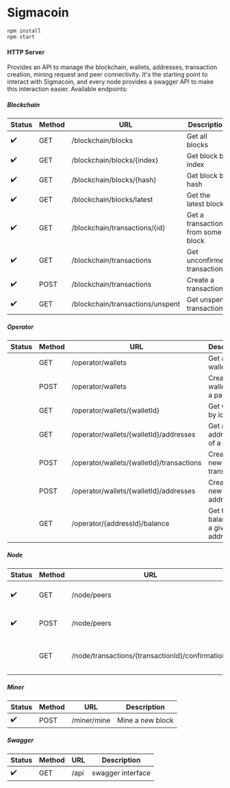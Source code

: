 # Sigmacoin


```
npm install
npm start
```

#### HTTP Server
Provides an API to manage the blockchain, wallets, addresses, transaction creation, mining request and peer connectivity.
It's the starting point to interact with Sigmacoin, and every node provides a swagger API to make this interaction easier. Available endpoints:

##### Blockchain

|Status|Method|URL|Description|
|------|------|---|-----------|
|:heavy_check_mark:|GET|/blockchain/blocks|Get all blocks|
|:heavy_check_mark:|GET|/blockchain/blocks/{index}|Get block by index|
|:heavy_check_mark:|GET|/blockchain/blocks/{hash}|Get block by hash|
|:heavy_check_mark:|GET|/blockchain/blocks/latest|Get the latest block|
|:heavy_check_mark:|GET|/blockchain/transactions/{id}|Get a transaction from some block|
|:heavy_check_mark:|GET|/blockchain/transactions|Get unconfirmed transactions|
|:heavy_check_mark:|POST|/blockchain/transactions|Create a transaction|
|:heavy_check_mark:|GET|/blockchain/transactions/unspent|Get unspent transactions|

##### Operator

|Status|Method|URL|Description|
|------|------|---|-----------|
||GET|/operator/wallets|Get all wallets|
||POST|/operator/wallets|Create a wallet from a password|
||GET|/operator/wallets/{walletId}|Get wallet by id|
||GET|/operator/wallets/{walletId}/addresses|Get all addresses of a wallet|
||POST|/operator/wallets/{walletId}/transactions|Create a new transaction|
||POST|/operator/wallets/{walletId}/addresses|Create a new address|
||GET|/operator/{addressId}/balance|Get the balance of a given address|

##### Node

|Status|Method|URL|Description|
|------|------|---|-----------|
|:heavy_check_mark:|GET|/node/peers|Get all peers connected to node|
|:heavy_check_mark:|POST|/node/peers|Connects a new peer to node|
||GET|/node/transactions/{transactionId}/confirmations|Get how many confirmations a block has|

##### Miner

|Status|Method|URL|Description|
|------|------|---|-----------|
|:heavy_check_mark:|POST|/miner/mine|Mine a new block|


##### Swagger

|Status|Method|URL|Description|
|------|------|---|-----------|
|:heavy_check_mark:|GET|/api|swagger interface|
